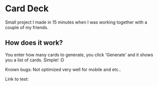 # Card Deck
 
Small project I made in 15 minutes when I was working together with a couple of my friends. 

## How does it work?
You enter how many cards to generate, you click 'Generate' and it shows you a list of cards. Simple! :D 
 
Known bugs: Not optimized very well for mobile and etc.. 
 
Link to test:
